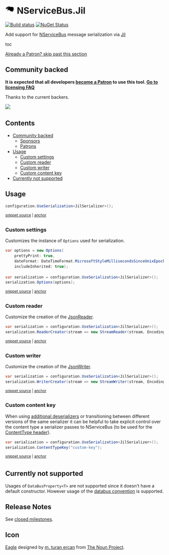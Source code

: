 <!--
GENERATED FILE - DO NOT EDIT
This file was generated by [MarkdownSnippets](https://github.com/SimonCropp/MarkdownSnippets).
Source File: /readme.source.md
To change this file edit the source file and then run MarkdownSnippets.
-->

# <img src="/src/icon.png" height="30px"> NServiceBus.Jil

[![Build status](https://ci.appveyor.com/api/projects/status/oab6rmnc297vyyh5/branch/master?svg=true)](https://ci.appveyor.com/project/SimonCropp/nservicebus-Jil)
[![NuGet Status](https://img.shields.io/nuget/v/NServiceBus.Jil.svg)](https://www.nuget.org/packages/NServiceBus.Jil/)

Add support for [NServiceBus](https://particular.net/NServiceBus) message serialization via [Jil](https://github.com/kevin-montrose/Jil)

toc

<!--- StartOpenCollectiveBackers -->

[Already a Patron? skip past this section](#endofbacking)


## Community backed

**It is expected that all developers [become a Patron](https://opencollective.com/nservicebusextensions/contribute/patron-6976) to use this tool. [Go to licensing FAQ](https://github.com/NServiceBusExtensions/Home/#licensingpatron-faq)**

Thanks to the current backers.

<img src="https://opencollective.com/nservicebusextensions/tiers/patron.svg?width=890&avatarHeight=60&button=false">

<a href="#" id="endofbacking"></a>

<!--- EndOpenCollectiveBackers -->

<!-- toc -->
## Contents

  * [Community backed](#community-backed)
    * [Sponsors](#sponsors)
    * [Patrons](#patrons)
  * [Usage](#usage)
    * [Custom settings](#custom-settings)
    * [Custom reader](#custom-reader)
    * [Custom writer](#custom-writer)
    * [Custom content key](#custom-content-key)
  * [Currently not supported](#currently-not-supported)<!-- endtoc -->


## Usage

<!-- snippet: JilSerialization -->
<a id='snippet-jilserialization'/></a>
```cs
configuration.UseSerialization<JilSerializer>();
```
<sup><a href='/src/Tests/Snippets/Usage.cs#L11-L15' title='File snippet `jilserialization` was extracted from'>snippet source</a> | <a href='#snippet-jilserialization' title='Navigate to start of snippet `jilserialization`'>anchor</a></sup>
<!-- endsnippet -->


### Custom settings

Customizes the instance of `Options` used for serialization.

<!-- snippet: JilCustomSettings -->
<a id='snippet-jilcustomsettings'/></a>
```cs
var options = new Options(
    prettyPrint: true,
    dateFormat: DateTimeFormat.MicrosoftStyleMillisecondsSinceUnixEpoch,
    includeInherited: true);

var serialization = configuration.UseSerialization<JilSerializer>();
serialization.Options(options);
```
<sup><a href='/src/Tests/Snippets/Usage.cs#L20-L30' title='File snippet `jilcustomsettings` was extracted from'>snippet source</a> | <a href='#snippet-jilcustomsettings' title='Navigate to start of snippet `jilcustomsettings`'>anchor</a></sup>
<!-- endsnippet -->


### Custom reader

Customize the creation of the [JsonReader](https://www.newtonsoft.com/json/help/html/T_Newtonsoft_Json_JsonReader.htm).

<!-- snippet: JilCustomReader -->
<a id='snippet-jilcustomreader'/></a>
```cs
var serialization = configuration.UseSerialization<JilSerializer>();
serialization.ReaderCreator(stream => new StreamReader(stream, Encoding.UTF8));
```
<sup><a href='/src/Tests/Snippets/Usage.cs#L35-L40' title='File snippet `jilcustomreader` was extracted from'>snippet source</a> | <a href='#snippet-jilcustomreader' title='Navigate to start of snippet `jilcustomreader`'>anchor</a></sup>
<!-- endsnippet -->


### Custom writer

Customize the creation of the [JsonWriter](https://www.newtonsoft.com/json/help/html/T_Newtonsoft_Json_JsonWriter.htm).

<!-- snippet: JilCustomWriter -->
<a id='snippet-jilcustomwriter'/></a>
```cs
var serialization = configuration.UseSerialization<JilSerializer>();
serialization.WriterCreator(stream => new StreamWriter(stream, Encoding.UTF8));
```
<sup><a href='/src/Tests/Snippets/Usage.cs#L45-L50' title='File snippet `jilcustomwriter` was extracted from'>snippet source</a> | <a href='#snippet-jilcustomwriter' title='Navigate to start of snippet `jilcustomwriter`'>anchor</a></sup>
<!-- endsnippet -->


### Custom content key

When using [additional deserializers](https://docs.particular.net/nservicebus/serialization/#specifying-additional-deserializers) or transitioning between different versions of the same serializer it can be helpful to take explicit control over the content type a serializer passes to NServiceBus (to be used for the [ContentType header](https://docs.particular.net/nservicebus/messaging/headers#serialization-headers-nservicebus-contenttype)).

<!-- snippet: JilContentTypeKey -->
<a id='snippet-jilcontenttypekey'/></a>
```cs
var serialization = configuration.UseSerialization<JilSerializer>();
serialization.ContentTypeKey("custom-key");
```
<sup><a href='/src/Tests/Snippets/Usage.cs#L55-L60' title='File snippet `jilcontenttypekey` was extracted from'>snippet source</a> | <a href='#snippet-jilcontenttypekey' title='Navigate to start of snippet `jilcontenttypekey`'>anchor</a></sup>
<!-- endsnippet -->


## Currently not supported

Usages of `DataBusProperty<T>` are not supported since it doesn't have a default constructor. However usage of the [databus convention](https://docs.particular.net/nservicebus/messaging/databus) is supported.


## Release Notes

See [closed milestones](../../milestones?state=closed).


## Icon

[Eagle](https://thenounproject.com/term/eagle/58506/) designed by [m. turan ercan](https://thenounproject.com/mte/) from [The Noun Project](https://thenounproject.com).
